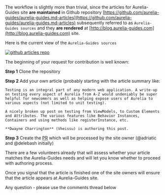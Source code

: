 The workflow is slightly more than trivial, since the articles for Aurelia-Guides site **are maintained** in Github repository [https://github.com/aurelia-guides/aurelia-guides.md-articles](https://github.com/aurelia-guides/aurelia-guides.md-articles) subsequently referred to as `Aurelia-Guides sources` and they **are rendered** at [http://blog.aurelia-guides.com](http://blog.aurelia-guides.com) site.

Here is the current view of the `Aurelia-Guides sources`

[![github articles repo](http://blog.aurelia-guides.com/wp-content/uploads/2015/08/github-articles-repo.png)](http://blog.aurelia-guides.com/wp-content/uploads/2015/08/github-articles-repo.png)

The beginning of your request for contribution is well known:

**Step 1**  Clone the repository

**Step 2** Add your own article (probably starting with the article summary like:

    Testing is an integral part of any modern web application. A write-up on testing every aspect of Aurelia from A-Z would undeniably be super helpful for newcomers as well as helping expose users of Aurelia to various aspects (not limited to unit testing).

    A nicely broken up post on testing from ViewModels, to Custom Elements and Attributes. The various features like Behavior Instances, Containers and using methods like registerInstance, etc.

    **Dwayne Charrington** (Vheissu) is authoring this post.

**Step 3**  Create the [PR](https://help.github.com/articles/using-pull-requests/) which will be processed by the site owner (@adriatic and @delebash initially)

There are a few volunteers already that will assess whether your article matches the Aurelia-Guides needs and will let you know whether to proceed with authoring process.

Once you signal that the article is finished one of the site owners will ensure that the article appears at Aurelia-Guides site.

Any question - please use the comments thread below

